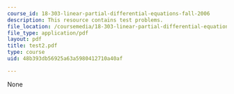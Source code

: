 ```yaml
---
course_id: 18-303-linear-partial-differential-equations-fall-2006
description: This resource contains test problems.
file_location: /coursemedia/18-303-linear-partial-differential-equations-fall-2006/48b393db56925a63a5980412710a40af_test2.pdf
file_type: application/pdf
layout: pdf
title: test2.pdf
type: course
uid: 48b393db56925a63a5980412710a40af

---
```

None